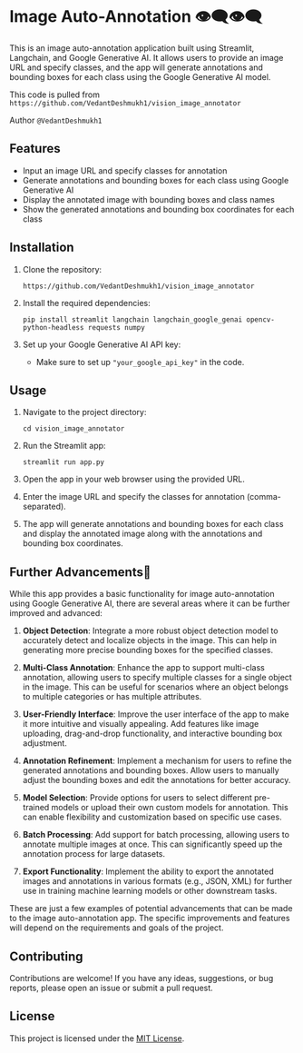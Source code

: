 
# Image Auto-Annotation 👁️‍🗨️👁️‍🗨️

This is an image auto-annotation application built using Streamlit, Langchain, and Google Generative AI. It allows users to provide an image URL and specify classes, and the app will generate annotations and bounding boxes for each class using the Google Generative AI model.

This code is pulled from ```https://github.com/VedantDeshmukh1/vision_image_annotator```

Author ```@VedantDeshmukh1```

## Features

- Input an image URL and specify classes for annotation
- Generate annotations and bounding boxes for each class using Google Generative AI
- Display the annotated image with bounding boxes and class names
- Show the generated annotations and bounding box coordinates for each class

## Installation

1. Clone the repository:
   ```
   https://github.com/VedantDeshmukh1/vision_image_annotator
   ```

2. Install the required dependencies:
   ```
   pip install streamlit langchain langchain_google_genai opencv-python-headless requests numpy
   ```

3. Set up your Google Generative AI API key:
   - Make sure to set up `"your_google_api_key"` in the code.

## Usage

1. Navigate to the project directory:
   ```
   cd vision_image_annotator
   ```

2. Run the Streamlit app:
   ```
   streamlit run app.py
   ```

3. Open the app in your web browser using the provided URL.

4. Enter the image URL and specify the classes for annotation (comma-separated).

5. The app will generate annotations and bounding boxes for each class and display the annotated image along with the annotations and bounding box coordinates.

## Further Advancements🫡

While this app provides a basic functionality for image auto-annotation using Google Generative AI, there are several areas where it can be further improved and advanced:

1. **Object Detection**: Integrate a more robust object detection model to accurately detect and localize objects in the image. This can help in generating more precise bounding boxes for the specified classes.

2. **Multi-Class Annotation**: Enhance the app to support multi-class annotation, allowing users to specify multiple classes for a single object in the image. This can be useful for scenarios where an object belongs to multiple categories or has multiple attributes.

3. **User-Friendly Interface**: Improve the user interface of the app to make it more intuitive and visually appealing. Add features like image uploading, drag-and-drop functionality, and interactive bounding box adjustment.

4. **Annotation Refinement**: Implement a mechanism for users to refine the generated annotations and bounding boxes. Allow users to manually adjust the bounding boxes and edit the annotations for better accuracy.

5. **Model Selection**: Provide options for users to select different pre-trained models or upload their own custom models for annotation. This can enable flexibility and customization based on specific use cases.

6. **Batch Processing**: Add support for batch processing, allowing users to annotate multiple images at once. This can significantly speed up the annotation process for large datasets.

7. **Export Functionality**: Implement the ability to export the annotated images and annotations in various formats (e.g., JSON, XML) for further use in training machine learning models or other downstream tasks.

These are just a few examples of potential advancements that can be made to the image auto-annotation app. The specific improvements and features will depend on the requirements and goals of the project.

## Contributing

Contributions are welcome! If you have any ideas, suggestions, or bug reports, please open an issue or submit a pull request.

## License

This project is licensed under the [MIT License](LICENSE).
